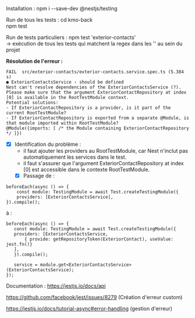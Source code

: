 Installation :
npm i --save-dev @nestjs/testing 
  
Run de tous les tests :
cd kmo-back  
npm test
  
Run de tests particuliers :
npm test 'exterior-contacts'  
-> exécution de tous les tests qui matchent la regex dans les '' au sein du projet

**Résolution de l'erreur :** 
```
FAIL  src/exterior-contacts/exterior-contacts.service.spec.ts (5.384 s)
● ExteriorContactsService › should be defined
Nest can't resolve dependencies of the ExteriorContactsService (?). Please make sure that the argument ExteriorContactRepository at index [0] is available in the RootTestModule context.                 
Potential solutions:  
- If ExteriorContactRepository is a provider, is it part of the current RootTestModule?   
- If ExteriorContactRepository is exported from a separate @Module, is that module imported within RootTestModule?
@Module({imports: [ /* the Module containing ExteriorContactRepository */ ]})
```
- [x] Identification du problème : 
    - il faut ajouter les providers au RootTestModule, car Nest n'inclut pas automatiquement les services dans le test.
    - il faut s'assurer que l'argument ExteriorContactRepository at index [0] est accessible dans le contexte RootTestModule.  
    - [x] Passage de : 
```
beforeEach(async () => {
    const module: TestingModule = await Test.createTestingModule({
    providers: [ExteriorContactsService],
}).compile();
```
à :
 ```
beforeEach(async () => {
    const module: TestingModule = await Test.createTestingModule({
    providers: [ExteriorContactsService, 
        { provide: getRepositoryToken(ExteriorContact), useValue: jest.fn()}
    ],
    }).compile();

    service = module.get<ExteriorContactsService>(ExteriorContactsService);
});
```

Documentation : 
https://jestjs.io/docs/api

https://github.com/facebook/jest/issues/8279 (Création d'erreur custom)

https://jestjs.io/docs/tutorial-async#error-handling (gestion d'erreur)